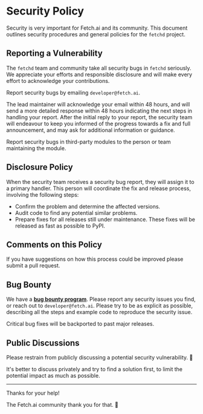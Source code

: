 # Security Policy

Security is very important for Fetch.ai and its community. This document outlines security procedures and general policies for the `fetchd` project.

## Reporting a Vulnerability

The `fetchd` team and community take all security bugs in `fetchd` seriously. We appreciate your efforts and responsible disclosure and will make every effort to acknowledge your contributions.

Report security bugs by emailing `developer@fetch.ai`.

The lead maintainer will acknowledge your email within 48 hours, and will send a more detailed response within 48 hours indicating the next steps in handling your report. After the initial reply to your report, the security team will endeavour to keep you informed of the progress towards a fix and full announcement, and may ask for additional information or guidance.

Report security bugs in third-party modules to the person or team maintaining the module.

## Disclosure Policy

When the security team receives a security bug report, they will assign it to a primary handler. This person will coordinate the fix and release process, involving the following steps:

- Confirm the problem and determine the affected versions.
- Audit code to find any potential similar problems.
- Prepare fixes for all releases still under maintenance. These fixes will be released as fast as possible to PyPI.

## Comments on this Policy

If you have suggestions on how this process could be improved please submit a pull request.

## Bug Bounty

We have a [**bug bounty program**](https://docs.fetch.ai/bug_bounty/). Please report any security issues you find, or reach out to `developer@fetch.ai`. Please try to be as explicit as possible, describing all the steps and example code to reproduce the security issue.

Critical bug fixes will be backported to past major releases.

## Public Discussions

Please restrain from publicly discussing a potential security vulnerability. 🙊

It's better to discuss privately and try to find a solution first, to limit the potential impact as much as possible.

---

Thanks for your help!

The Fetch.ai community thank you for that. 🙇
